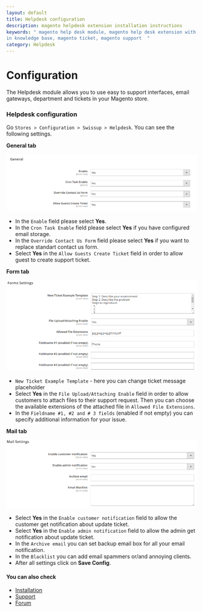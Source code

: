 ```yaml
---
layout: default
title: Helpdesk configuration
description: magento helpdesk extension installation instructions
keywords: " magento help desk module, magento help desk extension with built
in knowledge base, magento ticket, magento support  "
category: Helpdesk
---
```


# Configuration

 The Helpdesk module allows you to use easy to support interfaces, email gateways, department and tickets in your Magento store.

### Helpdesk configuration

Go `Stores > Configuration > Swissup > Helpdesk`. You can see the following settings.

**General tab**

![General settings](/images/m2/helpdesk/config-general.png)

-   In the `Enable` field please select **Yes**.
-   In the `Cron Task Enable` field please select **Yes** if you have configured email storage.
-   In the `Override Contact Us Form` field please select **Yes** if you want to replace standart contact us form.
-   Select **Yes** in the `Allow Guests Create Ticket` field in order to allow guest to create support ticket.

**Form tab**

![Ticket Form settings](/images/m2/helpdesk/config-form.png)

-   `New Ticket Example Template` - here you can change ticket message placeholder
-   Select **Yes** in the `File Upload/Attaching Enable` field in order to allow customers to attach files to their support request. Then you can choose the available extensions of the attached file in `Allowed File Extensions`.
-   In the `Fieldname #1, #2 and # 3 fields` (enabled if not empty) you can specify additional information for your issue.

**Mail tab**

![Email settings](/images/m2/helpdesk/config-mail.png)

-   Select **Yes** in the `Enable customer notification` field to allow the customer get notification about update ticket.
-   Select **Yes** in the `Enable admin notification` field to allow the admin get notification about update ticket.
-   In the `Archive email` you can set backup email box for all your email notification.
-   In the `Blacklist` you can add email spammers or/and annoying clients.
-   After all settings click on **Save Config**.


#### You can also check

*   [Installation](../installation/)
*   [Support](https://swissuplabs.com/contacts/)
*   [Forum](https://swissuplabs.com/magento-forum/)
